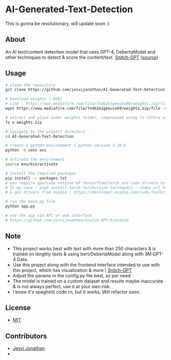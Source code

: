 # AI-Generated-Text-Detection

This is gonna be revolutionary, will update soon :)

## About

An AI text/content detection model that uses GPT-4, DebertaModel and other techniques to detect & score the content/text. [Snitch-GPT](https://snitch-gpt.vercel.app) ([source](https://github.com/jesvijonathan/Snitch-GPT-Frontend))

## Usage

```bash
# clone the repository
git clone https://github.com/jesvijonathan/AI-Generated-Text-Detection

# Download weights (~9GB)
# Link : https://www.mediafire.com/file/7n4b2e1geeuzu69/weights.zip/file
wget https://www.mediafire.com/file/7n4b2e1geeuzu69/weights.zip/file -O weights.zip

# extract and place under weights folder, compressed using 7z (Ultra settings)
7z x weights.zip

# navigate to the project directory
cd AI-Generated-Text-Detection

# create a python environment | python version 3.10.6
python -m venv env

# activate the environment
source env/bin/activate

# install the required packages
pip install -r packages.txt
# you require gpu/cuda version of tensorflow/torch and cuda drivers to run the model in gpu mode
# In my case : pip3 install torch torchvision torchaudio --index-url https://download.pytorch.org/whl/cu121
# & gpu drivers from nvidia : https://developer.nvidia.com/cuda-toolkit

# run the main.py file
python app.py

# use the app via API or web interface
# https://github.com/jesvijonathan/Snitch-GPT-Frontend
```

## Note

- This project works best with text with more than 250 characters & is trained on lengthy texts & using bert/DebertaModel along with 3M GPT-4 Data.
- Use this project along with the frontend interface intended to use with this project, which has visualization & more | [Snitch-GPT](https://snitch-gpt.vercel.app)
- Adjust the params in the config.py file best, as per need
- The model is trained on a custom dataset and results maybe inaccurate & is not always perfect, use it at your own risk.
- I know it's speghetti code rn, but it works. Will refactor soon.

## License

- [MIT](https://choosealicense.com/licenses/mit/)

## Contributors

- [Jesvi Jonathan](jesvi22j@gmail.com)
-
